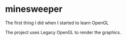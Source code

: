 # minesweeper
The first thing I did when I started to learn OpenGL

The project uses Legacy OpenGL to render the graphics.
